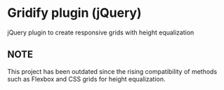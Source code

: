 # Gridify plugin (jQuery)
jQuery plugin to create responsive grids with height equalization

## NOTE
This project has been outdated since the rising compatibility of methods such as Flexbox and CSS grids for height equalization.